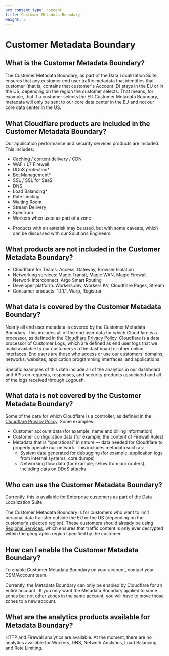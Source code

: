```yaml
---
pcx_content_type: concept
title: Customer Metadata Boundary
weight: 3
---
```


# Customer Metadata Boundary

## What is the Customer Metadata Boundary?

The Customer Metadata Boundary, as part of the Data Localization Suite, ensures that any customer end user traffic metadata that identifies that customer (that is, contains that customer's Account ID) stays in the EU or in the US, depending on the region the customer selects. That means, for example, that if a customer selects the EU Customer Metadata Boundary, metadata will only be sent to our core data center in the EU and not our core data center in the US.

## What Cloudflare products are included in the Customer Metadata Boundary?

Our application performance and security services products are included. This includes:

- Caching / content delivery / CDN
- WAF / L7 Firewall
- DDoS protection*
- Bot Management*
- SSL / SSL for SaaS
- DNS
- Load Balancing*
- Rate Limiting
- Waiting Room
- Stream Delivery
- Spectrum
- Workers when used as part of a zone

* Products with an asterisk may be used, but with some caveats, which can be discussed with our Solutions Engineers.

## What products are not included in the Customer Metadata Boundary?

- Cloudflare for Teams: Access, Gateway, Browser Isolation
- Networking services: Magic Transit, Magic WAN, Magic Firewall, Network Interconnect, Argo Smart Routing
- Developer platform: Workers.dev, Workers KV, Cloudflare Pages, Stream
- Consumer products: 1.1.1.1, Warp, Registrar

## What data is covered by the Customer Metadata Boundary?

Nearly all end user metadata is covered by the Customer Metadata Boundary. This includes all of the end user data for which Cloudflare is a processor, as defined in the [Cloudflare Privacy Policy](https://www.cloudflare.com/privacypolicy/). Cloudflare is a data processor of Customer Logs, which are defined as end user logs that we make available to our customers via the dashboard or other online interfaces. End users are those who access or use our customers’ domains, networks, websites, application programming interfaces, and applications.

Specific examples of this data include all of the analytics in our dashboard and APIs on requests, responses, and security products associated and all of the logs received through Logpush.

## What data is not covered by the Customer Metadata Boundary?

Some of the data for which Cloudflare is a controller, as defined in the [Cloudflare Privacy Policy](https://www.cloudflare.com/privacypolicy/). Some examples:

- Customer account data (for example, name and billing information)
- Customer configuration data (for example, the content of Firewall Rules)
- Metadata that is “operational” in nature —  data needed for Cloudflare to properly operate our network. This includes metadata such as:
    - System data generated for debugging (for example, application logs from internal systems, core dumps)
    - Networking flow data (for example, sFlow from our routers), including data on DDoS attacks

## Who can use the Customer Metadata Boundary?

Currently, this is available for Enterprise customers as part of the Data Localization Suite.

The Customer Metadata Boundary is for customers who want to limit personal data transfer outside the EU or the US (depending on the customer’s selected region). These customers should already be using [Regional Services](https://blog.cloudflare.com/introducing-regional-services/), which ensures that traffic content is only ever decrypted within the geographic region specified by the customer.

## How can I enable the Customer Metadata Boundary?

To enable Customer Metadata Boundary on your account, contact your CSM/Account team.

Currently, the Metadata Boundary can only be enabled by Cloudflare for an entire account . If you only want the Metadata Boundary applied to some zones but not other zones in the same account, you will have to move those zones to a new account.

## What are the analytics products available for Metadata Boundary?

HTTP and Firewall analytics are available. At the moment, there are no analytics available for Workers, DNS, Network Analytics, Load Balancing and Rate Limiting.